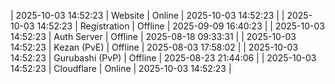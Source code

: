 | 2025-10-03 14:52:23 | Website | Online | 2025-10-03 14:52:23 |
| 2025-10-03 14:52:23 | Registration | Offline | 2025-09-09 16:40:23 |
| 2025-10-03 14:52:23 | Auth Server | Offline | 2025-08-18 09:33:31 |
| 2025-10-03 14:52:23 | Kezan (PvE) | Offline | 2025-08-03 17:58:02 |
| 2025-10-03 14:52:23 | Gurubashi (PvP) | Offline | 2025-08-23 21:44:06 |
| 2025-10-03 14:52:23 | Cloudflare | Online | 2025-10-03 14:52:23 |
